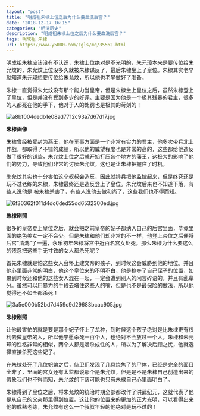 ```yaml
---
layout: "post"
title: "明成祖朱棣上位之后为什么要血洗后宫？"
date: "2018-12-17 16:15"
categories: "明清历史"
description: "明成祖朱棣上位之后为什么要血洗后宫？"
tags: 明成祖 朱棣
url: https://www.y5000.com/zgls/mq/35562.html
---
```






明成祖朱棣应该没有不认识，朱棣上位绝对是不光明的，朱元璋本来是要传位给朱允炆的，朱允炆上位没多久就被朱棣谋反了，最后朱棣坐上了皇位。朱棣其实老早就知道朱元璋想要传位给朱允炆，所以他也老早做好了准备。

朱棣一直觉得朱允炆没有那个能力当皇帝，但是朱棣坐上皇位之后，虽然朱棣登上了皇位，但是并没有受到多少的好评。主要是因为他是一个极其残暴的君主，很多的人都死在他的手下，他对于人的处罚也是极其的苛刻的！

![a8bf004dedb1e08ad7712c93a7d67d17.jpg](https://img.y5000.com/uploads/allimg/181024/a8bf004dedb1e08ad7712c93a7d67d17.jpg)

 **朱棣画像**

朱棣曾经被受封为燕王，他在军事方面是一个非常有实力的君主，他多次带兵北上作战，都取得了不错的成绩，所以他的威望程度也是非常的高的，这些都给他造反做了很好的铺垫，朱允炆上位之后就开始打压各个地方的藩王，这极大的影响了他们的势力，导致他们非常的讨厌朱允炆，这也是让朱棣把握住了时机。

朱允炆其实也十分害怕这个叔叔会造反，因此就排兵把他监控起来，但是终究还是玩不过老练的朱棣，朱棣最终还是造反登上了皇位。朱允炆后来也不知道下落，有些人说他是
被朱棣杀害了，有些人说他去做和尚了，这些我们也不得而知。

![6f30362f011d4dc6ded55dd6532300ed.jpg](https://img.y5000.com/uploads/allimg/181024/6f30362f011d4dc6ded55dd6532300ed.jpg)

 **朱棣剧照**

很多的皇帝登上皇位之后，就会把之前皇帝的妃子都纳入自己的后宫里面，毕竟里面的绝色美女一定不会少。但是朱棣和他们却非常的不一样，他登上帝位之后便将后宫“清洗”了一遍，永乐初年朱棣将宫中近百名宫女处死。那么朱棣为什么要这么的残忍把这些手无寸铁的女人都杀死呢？

首先朱棣就是怕这些女人会怀上建文帝的孩子，到时候这会威胁到他的地位。并且他心里面非常的明白，他这个皇位来的不明不白，他是抢夺了自己侄子的位置，如果到时候还和他的这些女人混在一起，一定会遭到别人的闲言碎语的，并且有乱辈分。虽然可以用暴力的手段去堵住这些人的嘴，但是也不是最保险的做法，所以他觉得还不如全都杀死！

![3a5e000b52bd7d459c9d29683bcac905.jpg](https://img.y5000.com/uploads/allimg/181024/3a5e000b52bd7d459c9d29683bcac905.jpg)

 **朱棣剧照**

让他最害怕的就是要是那个妃子怀上了龙种，到时候这个孩子绝对是比朱棣更有权利去做皇帝的人，所以他宁愿杀死一百个人，也绝对不会放过一个人。朱棣和朱元璋的性格非常的相似，两个人都是嗜杀成性的人，所以为了解决后顾之忧，他就选择直接杀死这些妃子。

在朱棣处死了几位妃嫔之后，侍卫们发现了几具烧焦了的尸体，已经是完全的面目全非了，里面的宫女还有太监都说那个是朱允炆，但是是不是朱棣自己创造出来的假象我们也不得而知，朱允炆的下落可能也只有朱棣自己心里面明白了。

朱棣得到了皇位之后，将朱允炆的统治时期全部都改作了洪武纪元，这就代表了他是从自己的父亲那里得到位置。这让他的位置来的更加的正大光明，可以看得出来他的成熟老练，朱允炆有这么一个叔叔年轻的他绝对是玩不过的！
